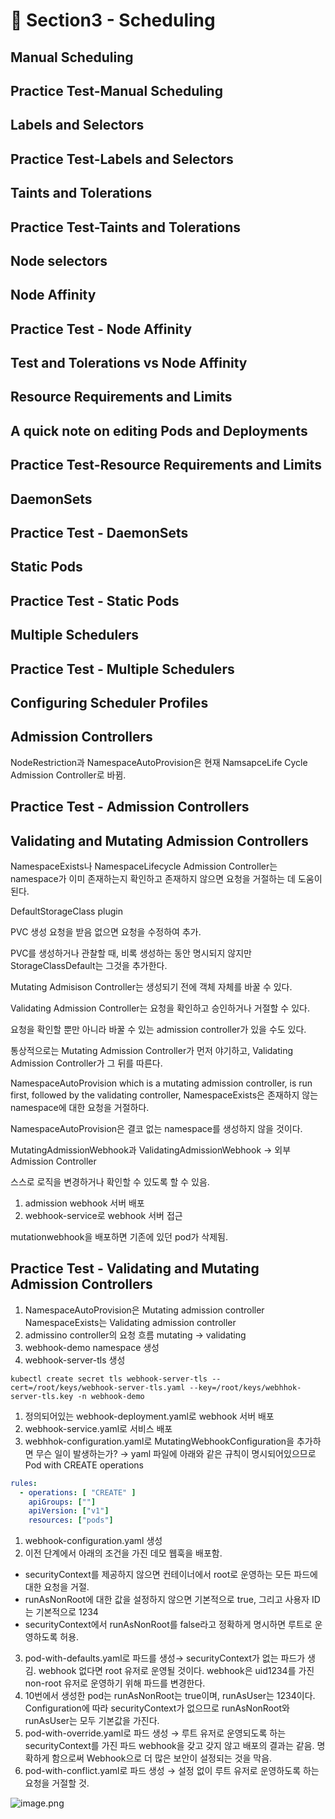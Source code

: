 # 🍨 Section3 - Scheduling

## Manual Scheduling


## Practice Test-Manual Scheduling


## Labels and Selectors


## Practice Test-Labels and Selectors


## Taints and Tolerations


## Practice Test-Taints and Tolerations


## Node selectors


## Node Affinity


## Practice Test - Node Affinity


## Test and Tolerations vs Node Affinity


## Resource Requirements and Limits


## A quick note on editing Pods and Deployments


## Practice Test-Resource Requirements and Limits


## DaemonSets


## Practice Test - DaemonSets


## Static Pods


## Practice Test - Static Pods


## Multiple Schedulers


## Practice Test - Multiple Schedulers


## Configuring Scheduler Profiles


## Admission Controllers


NodeRestriction과 NamespaceAutoProvision은 현재 NamsapceLife Cycle Admission Controller로 바뀜.


## Practice Test - Admission Controllers


## Validating and Mutating Admission Controllers


NamespaceExists나 NamespaceLifecycle Admission Controller는 namespace가 이미 존재하는지 확인하고 존재하지 않으면 요청을 거절하는 데 도움이 된다.


DefaultStorageClass plugin


PVC 생성 요청을 받음 없으면 요청을 수정하여 추가.


PVC를 생성하거나 관찰할 때, 비록 생성하는 동안 명시되지 않지만 StorageClassDefault는 그것을 추가한다.


Mutating Admisison Controller는 생성되기 전에 객체 자체를 바꿀 수 있다.


Validating Admission Controller는 요청을 확인하고 승인하거나 거절할 수 있다.


요청을 확인할 뿐만 아니라 바꿀 수 있는 admission controller가 있을 수도 있다.


통상적으로는 Mutating Admission Controller가 먼저 야기하고, Validating Admission Controller가 그 뒤를 따른다.


NamespaceAutoProvision which is a mutating admission controller, is run first, followed by the validating controller, NamespaceExists은 존재하지 않는 namespace에 대한 요청을 거절하다.


NamespaceAutoProvision은 결코 없는 namespace를 생성하지 않을 것이다.


MutatingAdmissionWebhook과 ValidatingAdmissionWebhook → 외부 Admission Controller


스스로 로직을 변경하거나 확인할 수 있도록 할 수 있음.

1. admission webhook 서버 배포
2. webhook-service로 webhook 서버 접근

mutationwebhook을 배포하면 기존에 있던 pod가 삭제됨.


## Practice Test - Validating and Mutating Admission Controllers

1. NamespaceAutoProvision은 Mutating admission controller
NamespaceExists는 Validating admission controller
2. admissino controller의 요청 흐름
mutating → validating
3. webhook-demo namespace 생성
4. webhook-server-tls 생성

```shell
kubectl create secret tls webhook-server-tls --cert=/root/keys/webhook-server-tls.yaml --key=/root/keys/webhhok-server-tls.key -n webhook-demo
```

1. 정의되어있는 webhook-deployment.yaml로 webhook 서버 배포
2. webhook-service.yaml로 서비스 배포
3. webhhok-configuration.yaml로 MutatingWebhookConfiguration을 추가하면 무슨 일이 발생하는가?
→ yaml 파일에 아래와 같은 규칙이 명시되어있으므로 Pod with CREATE operations

```yaml
rules:
  - operations: [ "CREATE" ]
    apiGroups: [""]
    apiVersion: ["v1"]
    resources: ["pods"]
```

1. webhook-configuration.yaml 생성
2. 이전 단계에서 아래의 조건을 가진 데모 웹훅을 배포함.
- securityContext를 제공하지 않으면 컨테이너에서 root로 운영하는 모든 파드에 대한 요청을 거절.
- runAsNonRoot에 대한 값을 설정하지 않으면 기본적으로 true, 그리고 사용자 ID는 기본적으로 1234
- securityContext에서 runAsNonRoot를 false라고 정확하게 명시하면 루트로 운영하도록 허용.
3. pod-with-defaults.yaml로 파드를 생성→ securityContext가 없는 파드가 생김.
webhook 없다면 root 유저로 운영될 것이다. webhook은 uid1234를 가진 non-root 유저로 운영하기 위해 파드를 변경한다.
4. 10번에서 생성한 pod는 runAsNonRoot는 true이며, runAsUser는 1234이다.
Configuration에 따라 securityContext가 없으므로 runAsNonRoot와 runAsUser는 모두 기본값을 가진다.
5. pod-with-override.yaml로 파드 생성 → 루트 유저로 운영되도록 하는 securityContext를 가진 파드
webhook을 갖고 갖지 않고 배포의 결과는 같음.
명확하게 함으로써 Webhook으로 더 많은 보안이 설정되는 것을 막음.
6. pod-with-conflict.yaml로 파드 생성 → 
설정 없이 루트 유저로 운영하도록 하는 요청을 거절할 것.

![image.png](https://prod-files-secure.s3.us-west-2.amazonaws.com/b2ea2032-00e9-4883-a13b-cb03cf5b2334/501c3b54-0de4-44d6-afe6-eca0c6373e4f/image.png?X-Amz-Algorithm=AWS4-HMAC-SHA256&X-Amz-Content-Sha256=UNSIGNED-PAYLOAD&X-Amz-Credential=ASIAZI2LB466YFCXBS2I%2F20250310%2Fus-west-2%2Fs3%2Faws4_request&X-Amz-Date=20250310T140854Z&X-Amz-Expires=3600&X-Amz-Security-Token=IQoJb3JpZ2luX2VjEEUaCXVzLXdlc3QtMiJIMEYCIQCDC4PLhrn5QSEYy26lFtW8%2FUq3QdVMhEA9h4AtNM0SSAIhAPDy36htVBnXrsOdquTWF0UPQhQVclAMgKypunT0aobuKogECI7%2F%2F%2F%2F%2F%2F%2F%2F%2F%2FwEQABoMNjM3NDIzMTgzODA1IgzxHJWd8HJc0duSpE4q3ANcOD0ToMlmIvGTBwWfYe2lvqCq073c5vrZKS%2F750TCIzaomekoVjO7XkxSKZmHdsKECO1LY86F4VShsrzwbRHOpXpZpYHBuN85anuQJGsDV6Y2HVf25IrJTLn5o06MnqmfdzVwshabyANUYajyJ5swJI%2F4%2B5e3Q96KN1q74RxtKTygJ5xxriCO3IAMUZFLwhpuLPHKxZXmMeUm7brXgODCBApdntedGqGmUW%2FP01Rfh2D4nLLzg3pF4v2rU6F96rXjaGMbpibe1OtikspoHAR3vgG3rYLAS4iR5Nl%2FDNoGuH6eOzSGCIewiEPF2FV8gsJPnaG7nvk4bw0vnTqSNHM%2BRBHFhN2jCWDFExIytNZy%2FXeN2ISoGNXUO1DGziOdR7MSTKukbzSd7a8o9bdZ2%2FxGm5rVKo3uOpbS9zxf5bvg7Vm0qDriEASfuOHvLimz24DJzAPT6OA8tAt5U6Tk1We51vu5%2BI4fztF%2FWvd0XlkzXUxTxLIhevfbBcaukfVmfYVi8Qe9LIF9NTN17HlYNLRkdM9k73mF65d%2BYQWqWdL6Bqg4pxKqjhciqAHrrF%2Fpda5uJkL%2BfWizRcQcKMxwrgaaRpbxRVU1dVwZ5zRW15Vgo%2F%2BL7gsQZ8k74kD%2FlzCYy7u%2BBjqkARRBCJwY2%2BF%2B93OR%2FmvZnlnO4zKEhKwidJzFVHzOvKlM%2B7c%2FjRYyEZajMk8gjdSbM7elsU4v0RIrEtSSbqEzORaBSiVucx5Z%2FKXpWU40mOXoNI7T%2BwSoVTXEWGN6ANI%2B22qNtvDgmO3ljM3MI9usDy%2FrPX%2B35yjnKjGeZ%2FBsjTmeokZCodBN02OtqP2pSmsbwwQMv4tZD7q%2BRdLn%2FmnkjIo%2Buyyd&X-Amz-Signature=a4971b5871a4d13fcceef668fbbcd4b3defa8390fc63474be4c17d88d6046e8b&X-Amz-SignedHeaders=host&x-id=GetObject)

